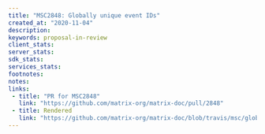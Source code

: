 ```yaml
---
title: "MSC2848: Globally unique event IDs"
created_at: "2020-11-04"
description:
keywords: proposal-in-review
client_stats:
server_stats:
sdk_stats:
services_stats:
footnotes:
notes:
links:
 - title: "PR for MSC2848"
   link: "https://github.com/matrix-org/matrix-doc/pull/2848"
 - title: Rendered
   link: "https://github.com/matrix-org/matrix-doc/blob/travis/msc/global-event-ids/proposals/2848-global-event-ids.md"
---
```

